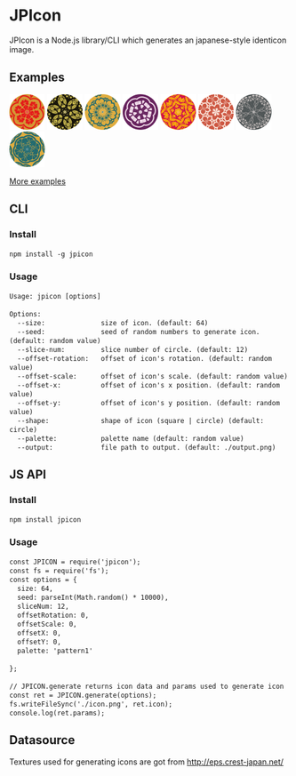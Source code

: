 # JPIcon

JPIcon is a Node.js library/CLI which generates an japanese-style identicon image.

## Examples
![](https://github.com/ysm001/jpicon-generator/blob/master/examples/images/seed-23.png)
![](https://github.com/ysm001/jpicon-generator/blob/master/examples/images/seed-46.png)
![](https://github.com/ysm001/jpicon-generator/blob/master/examples/images/seed-55.png)
![](https://github.com/ysm001/jpicon-generator/blob/master/examples/images/seed-109.png)
![](https://github.com/ysm001/jpicon-generator/blob/master/examples/images/seed-203.png)
![](https://github.com/ysm001/jpicon-generator/blob/master/examples/images/seed-266.png)
![](https://github.com/ysm001/jpicon-generator/blob/master/examples/images/seed-285.png)
![](https://github.com/ysm001/jpicon-generator/blob/master/examples/images/seed-288.png)

[More examples](https://github.com/ysm001/jpicon-generator/tree/master/examples/images)

## CLI
### Install
`npm install -g jpicon`

### Usage
```
Usage: jpicon [options]

Options:
  --size:              size of icon. (default: 64)
  --seed:              seed of random numbers to generate icon. (default: random value)
  --slice-num:         slice number of circle. (default: 12)
  --offset-rotation:   offset of icon's rotation. (default: random value)
  --offset-scale:      offset of icon's scale. (default: random value)
  --offset-x:          offset of icon's x position. (default: random value)
  --offset-y:          offset of icon's y position. (default: random value)
  --shape:             shape of icon (square | circle) (default: circle)
  --palette:           palette name (default: random value)
  --output:            file path to output. (default: ./output.png)
```

## JS API
### Install
`npm install jpicon`

### Usage
```
const JPICON = require('jpicon');
const fs = require('fs');
const options = {
  size: 64,
  seed: parseInt(Math.random() * 10000),
  sliceNum: 12,
  offsetRotation: 0,
  offsetScale: 0,
  offsetX: 0,
  offsetY: 0,
  palette: 'pattern1'

};

// JPICON.generate returns icon data and params used to generate icon
const ret = JPICON.generate(options);
fs.writeFileSync('./icon.png', ret.icon);
console.log(ret.params);
```

## Datasource
Textures used for generating icons are got from http://eps.crest-japan.net/
